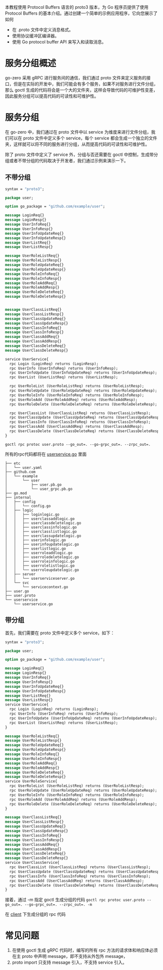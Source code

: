 


本教程使用 Protocol Buffers 语言的 proto3 版本，为 Go 程序员提供了使用 Protocol Buffers 的基本介绍。通过创建一个简单的示例应用程序，它向您展示了如何

- 在 .proto 文件中定义消息格式。
- 使用协议缓冲区编译器。
- 使用 Go protocol buffer API 来写入和读取消息。



# 服务分组概述

go-zero 采用 gRPC 进行服务间的通信，我们通过 proto 文件来定义服务的接口，但是在实际的开发中，我们可能会有多个服务，如果不对服务进行文件分组，那么 goctl 生成的代码将会是一个大的文件夹，这样会导致代码的可维护性变差，因此服务分组可以提高代码的可读性和可维护性。



# 服务分组

在 go-zero 中，我们通过在 proto 文件中以 service 为维度来进行文件分组，我们可以在 proto 文件中定义多个 service，每个 service 都会生成一个独立的文件夹，这样就可以将不同的服务进行分组，从而提高代码的可读性和可维护性。

除了 proto 文件中定义了 service 外，分组与否还需要在 goctl 中控制，生成带分组或者不带分组的代码取决于开发者，我们通过示例来演示一下。




## 不带分组


```protobuf
syntax = "proto3";

package user;

option go_package = "github.com/example/user";

message LoginReq{}
message LoginResp{}
message UserInfoReq{}
message UserInfoResp{}
message UserInfoUpdateReq{}
message UserInfoUpdateResp{}
message UserListReq{}
message UserListResp{}

message UserRoleListReq{}
message UserRoleListResp{}
message UserRoleUpdateReq{}
message UserRoleUpdateResp{}
message UserRoleInfoReq{}
message UserRoleInfoResp{}
message UserRoleAddReq{}
message UserRoleAddResp{}
message UserRoleDeleteReq{}
message UserRoleDeleteResp{}


message UserClassListReq{}
message UserClassListResp{}
message UserClassUpdateReq{}
message UserClassUpdateResp{}
message UserClassInfoReq{}
message UserClassInfoResp{}
message UserClassAddReq{}
message UserClassAddResp{}
message UserClassDeleteReq{}
message UserClassDeleteResp{}

service UserService{
  rpc Login (LoginReq) returns (LoginResp);
  rpc UserInfo (UserInfoReq) returns (UserInfoResp);
  rpc UserInfoUpdate (UserInfoUpdateReq) returns (UserInfoUpdateResp);
  rpc UserList (UserListReq) returns (UserListResp);

  rpc UserRoleList (UserRoleListReq) returns (UserRoleListResp);
  rpc UserRoleUpdate (UserRoleUpdateReq) returns (UserRoleUpdateResp);
  rpc UserRoleInfo (UserRoleInfoReq) returns (UserRoleInfoResp);
  rpc UserRoleAdd (UserRoleAddReq) returns (UserRoleAddResp);
  rpc UserRoleDelete (UserRoleDeleteReq) returns (UserRoleDeleteResp);

  rpc UserClassList (UserClassListReq) returns (UserClassListResp);
  rpc UserClassUpdate (UserClassUpdateReq) returns (UserClassUpdateResp);
  rpc UserClassInfo (UserClassInfoReq) returns (UserClassInfoResp);
  rpc UserClassAdd (UserClassAddReq) returns (UserClassAddResp);
  rpc UserClassDelete (UserClassDeleteReq) returns (UserClassDeleteResp);
}
```



`goctl rpc protoc user.proto --go_out=. --go-grpc_out=. --zrpc_out=.`


所有的rpc代码都将在 [userservice.go](group%2Fuserservice%2Fuserservice.go) 里面

```shell
├── etc
│   └── user.yaml
├── github.com
│   └── example
│       └── user
│           ├── user.pb.go
│           └── user_grpc.pb.go
├── go.mod
├── internal
│   ├── config
│   │   └── config.go
│   ├── logic
│   │   ├── loginlogic.go
│   │   ├── userclassaddlogic.go
│   │   ├── userclassdeletelogic.go
│   │   ├── userclassinfologic.go
│   │   ├── userclasslistlogic.go
│   │   ├── userclassupdatelogic.go
│   │   ├── userinfologic.go
│   │   ├── userinfoupdatelogic.go
│   │   ├── userlistlogic.go
│   │   ├── userroleaddlogic.go
│   │   ├── userroledeletelogic.go
│   │   ├── userroleinfologic.go
│   │   ├── userrolelistlogic.go
│   │   └── userroleupdatelogic.go
│   ├── server
│   │   └── userserviceserver.go
│   └── svc
│       └── servicecontext.go
├── user.go
├── user.proto
└── userservice
    └── userservice.go
```


## 带分组

首先，我们需要在 proto 文件中定义多个 service，如下：

```protobuf
syntax = "proto3";

package user;

option go_package = "github.com/example/user";

message LoginReq{}
message LoginResp{}
message UserInfoReq{}
message UserInfoResp{}
message UserInfoUpdateReq{}
message UserInfoUpdateResp{}
message UserListReq{}
message UserListResp{}
service UserService{
  rpc Login (LoginReq) returns (LoginResp);
  rpc UserInfo (UserInfoReq) returns (UserInfoResp);
  rpc UserInfoUpdate (UserInfoUpdateReq) returns (UserInfoUpdateResp);
  rpc UserList (UserListReq) returns (UserListResp);
}

message UserRoleListReq{}
message UserRoleListResp{}
message UserRoleUpdateReq{}
message UserRoleUpdateResp{}
message UserRoleInfoReq{}
message UserRoleInfoResp{}
message UserRoleAddReq{}
message UserRoleAddResp{}
message UserRoleDeleteReq{}
message UserRoleDeleteResp{}
service UserRoleService{
  rpc UserRoleList (UserRoleListReq) returns (UserRoleListResp);
  rpc UserRoleUpdate (UserRoleUpdateReq) returns (UserRoleUpdateResp);
  rpc UserRoleInfo (UserRoleInfoReq) returns (UserRoleInfoResp);
  rpc UserRoleAdd (UserRoleAddReq) returns (UserRoleAddResp);
  rpc UserRoleDelete (UserRoleDeleteReq) returns (UserRoleDeleteResp);
}

message UserClassListReq{}
message UserClassListResp{}
message UserClassUpdateReq{}
message UserClassUpdateResp{}
message UserClassInfoReq{}
message UserClassInfoResp{}
message UserClassAddReq{}
message UserClassAddResp{}
message UserClassDeleteReq{}
message UserClassDeleteResp{}
service UserClassService{
  rpc UserClassList (UserClassListReq) returns (UserClassListResp);
  rpc UserClassUpdate (UserClassUpdateReq) returns (UserClassUpdateResp);
  rpc UserClassInfo (UserClassInfoReq) returns (UserClassInfoResp);
  rpc UserClassAdd (UserClassAddReq) returns (UserClassAddResp);
  rpc UserClassDelete (UserClassDeleteReq) returns (UserClassDeleteResp);
}
```

接着，通过 -m 指定 goctl 生成分组的代码
```goctl rpc protoc user.proto --go_out=. --go-grpc_out=. --zrpc_out=. -m```

在 [client](group%2Fclient) 下生成分组的 rpc 代码



# 常见问题

1. 在使用 goctl 生成 gRPC 代码时，编写的所有 rpc 方法的请求体和响应体必须在主 proto 中声明 message，即不支持从外包外 message，
2. proto import 只支持 message 引入，不支持 service 引入。


